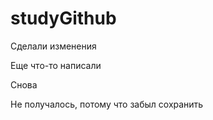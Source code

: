 # studyGithub

Сделали изменения

Еще что-то написали

Снова

Не получалось, потому что забыл сохранить
